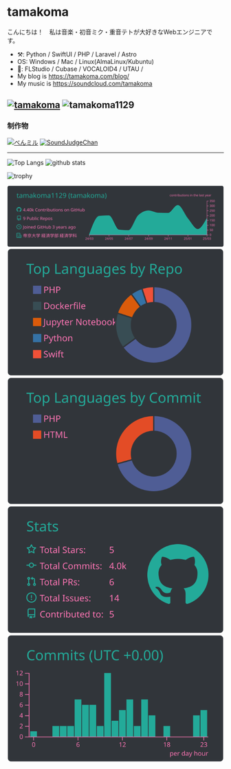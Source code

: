 tamakoma
=====
こんにちは！　私は音楽・初音ミク・重音テトが大好きなWebエンジニアです。
-   ⚒️: Python / SwiftUI / PHP / Laravel / Astro
-   OS: Windows / Mac / Linux(AlmaLinux/Kubuntu)
-   🎹: FLStudio / Cubase / VOCALOID4 / UTAU /
-   My blog is https://tamakoma.com/blog/
-   My music is https://soundcloud.com/tamakoma

[![tamakoma](https://img.shields.io/endpoint?url=https%3A%2F%2Fatcoder-badges.now.sh%2Fapi%2Fatcoder%2Fjson%2Ftamakoma)](https://atcoder.jp/users/tamakoma) <!-- Atcoder -->
<img src="https://komarev.com/ghpvc/?username=tamakoma1129&label=Profile%20views&color=0e75b6&style=flat" alt="tamakoma1129" /> </p> <!-- アクセス数　-->
-----

### 制作物
[![べんミル](https://github-readme-stats.vercel.app/api/pin/?username=tamakoma1129&repo=BenMiru-App)](https://github.com/tamakoma1129/BenMiru-App)
[![SoundJudgeChan](https://github-readme-stats.vercel.app/api/pin/?username=tamakoma1129&repo=SoundJudgeChan)](https://github.com/tamakoma1129/SoundJudgeChan)

-----
<p align="left"> 
  <img alt="Top Langs" height="150px" src="https://github-readme-stats.vercel.app/api/top-langs/?username=tamakoma1129&layout=compact&theme=panda&show_icons=true" />
  <img alt="github stats" height="150px" src="https://github-readme-stats.vercel.app/api?username=tamakoma1129&layout=compact&theme=panda&show_icons=true" />
</p>

![trophy](https://github-profile-trophy.vercel.app/?username=tamakoma1129&theme=dracula&column=7
)

<!-- ここはGitHub Actionsで自動化しないと更新されないらしいよ -->
![](https://raw.githubusercontent.com/tamakoma1129/tamakoma1129/main/profile-summary-card-output/panda/0-profile-details.svg)
![](https://raw.githubusercontent.com/tamakoma1129/tamakoma1129/main/profile-summary-card-output/panda/1-repos-per-language.svg)
![](https://raw.githubusercontent.com/tamakoma1129/tamakoma1129/main/profile-summary-card-output/panda/2-most-commit-language.svg)
![](https://raw.githubusercontent.com/tamakoma1129/tamakoma1129/main/profile-summary-card-output/panda/3-stats.svg)
![](https://raw.githubusercontent.com/tamakoma1129/tamakoma1129/main/profile-summary-card-output/panda/4-productive-time.svg)



